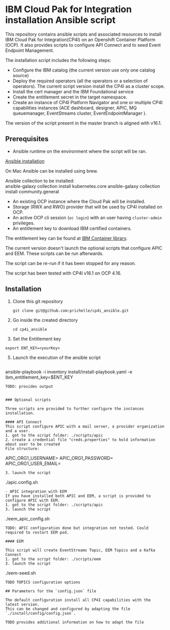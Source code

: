 # IBM Cloud Pak for Integration installation Ansible script

This repository contains ansible scripts and associated resources to install IBM Cloud Pak for Integration(CP4I) on an Openshift Container Platform (OCP).
It also provides scripts to configure API Connect and to seed Event Endpoint Management.

The installation script includes the following steps:
* Configure the IBM catalog (the current version use only one catalog source)
* Deploy the required operators (all the operators or a selection of operators). The current script version install the CP4I as a cluster scope.
* Install the cert manager and the IBM Foundational service
* Create the entitlement secret in the target namespace.  
* Create an instance of CP4I Platform Navigator and one or multiple CP4I capabilities instances (ACE dashboard, designer, APIC, MQ queuemanager, EventStreams cluster, EventEndpointManager ). 

The version of the script present in the master branch is aligned with v16.1.

## Prerequisites

* Ansible runtime on the environment where the script will be ran. 

[Ansible installation](https://docs.ansible.com/ansible/latest/installation_guide/intro_installation.html) 

On Mac Ansible can be installed using brew.  

Ansible collection to be installed:  
ansible-galaxy collection install kubernetes.core
ansible-galaxy collection install community.general

* An existing OCP instance where the Cloud Pak will be installed.  
* Storage (RWX and RWO) provider that will be used by CP4I installed on OCP. 
* An active OCP cli session (`oc login`) with an user having `cluster-admin` privileges.
* An entitlement key to download IBM certified containers.

The entitlement key can be found at [IBM Container library](https://myibm.ibm.com/products-services/containerlibrary).

The current version doesn't launch the optional scripts that configure APIC and EEM. 
These scripts can be run afterwards.

The script can be re-run if it has been stopped for any reason.

The script has been tested with CP4I v16.1 on OCP 4.16. 

## Installation

1. Clone this git repository
   ``` 
   git clone git@github.com:prichelle/cp4i_ansible.git
   ``` 

2. Go inside the created directory
   ```
   cd cp4i_ansible
   ```

3. Set the Entitlement key 
```
export ENT_KEY=<yourKey>
```

5. Launch the execution of the ansible script
   ```
ansible-playbook -i inventory install/install-playbook.yaml -e ibm_entitlement_key=$ENT_KEY

   ```
TODO: provides output


### Optional scripts

Three scripts are provided to further configure the instances installation.

#### API Connect 
This script configure APIC with a mail server, a provider organization and a user.
1. got to the script folder: ./scripts/apic
2. create a credential file "creds.properties" to hold information about user to be created
File structure:
```
APIC_ORG1_USERNAME=<myUser>
APIC_ORG1_PASSWORD=<myPassword>
APIC_ORG1_USER_EMAIL=<myUserEmail>
```
3. launch the script 
```
./apic.config.sh
```
- APIC integration with EEM
If you have installed both APIC and EEM, a script is provided to configure APIC with EEM. 
1. got to the script folder: ./scripts/apic
3. launch the script 
```
./eem_apic_config.sh
```
TODO: APIC configuration done but integration not tested. Could required to restart EEM pod.

#### EEM 

This script will create EventStreams Topic, EEM Topics and a Kafka Connect
1. got to the script folder: ./scripts/eem
3. launch the script 
```
./eem-seed.sh
```
TODO TOPICS configuration options

## Parameters for the `config.json` file

The default configuration install all CP4I capabilities with the latest version.  
This can be changed and configured by adapting the file `./install/config/config.json`.

TODO provides additional information on how to adapt the file
